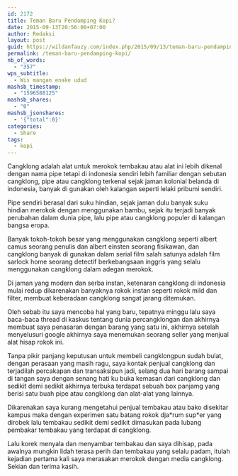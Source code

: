 ```yaml
---
id: 2172
title: Teman Baru Pendamping Kopi?
date: 2015-09-13T20:56:00+07:00
author: Redaksi
layout: post
guid: https://wildanfauzy.com/index.php/2015/09/13/teman-baru-pendamping-kopi/
permalink: /teman-baru-pendamping-kopi/
nb_of_words:
  - "357"
wps_subtitle:
  - Wis mangan enake udud
mashsb_timestamp:
  - "1596588125"
mashsb_shares:
  - "0"
mashsb_jsonshares:
  - '{"total":0}'
categories:
  - Share
tags:
  - kopi
---
```

Cangklong adalah alat untuk merokok tembakau atau alat ini lebih dikenal dengan nama pipe tetapi di indonesia sendiri lebih familiar dengan sebutan cangklong, pipe atau cangklong terkenal sejak jaman kolonial belanda di indonesia, banyak di gunakan oleh kalangan seperti lelaki pribumi sendiri.

Pipe sendiri berasal dari suku hindian, sejak jaman dulu banyak suku hindian merokok dengan menggunakan bambu, sejak itu terjadi banyak perubahan dalam dunia pipe, lalu pipe atau cangklong populer di kalangan bangsa eropa. 

Banyak tokoh-tokoh besar yang menggunakan cangklong seperti albert camus seorang penulis dan albert einsten seorang fisikawan, dan cangklong banyak di gunakan dalam serial film salah satunya adalah film sarlock home seorang detectif berkebangsaan inggris yang selalu menggunakan cangklong dalam adegan merokok.

Di jaman yang modern dan serba instan, ketenaran cangklong di indonesia mulai redup dikarenakan banyaknya rokok instan seperti rokok mild dan filter, membuat keberadaan cangklong sangat jarang ditemukan.

Oleh sebab itu saya mencoba hal yang baru, tepatnya minggu lalu saya baca-baca thread di kaskus tentang dunia percangklongan dan akhirnya membuat saya penasaran dengan barang yang satu ini, akhirnya setelah menyelusuri google akhirnya saya menemukan seorang seller yang menjual alat hisap rokok ini.

Tanpa pikir panjang keputusan untuk membeli cangklongpun sudah bulat, dengan perasaan yang masih ragu, saya kontak penjual cangklong dan terjadilah percakapan dan transaksipun jadi, selang dua hari barang sampai di tangan saya dengan senang hati ku buka kemasan dari cangklong dan sedikit demi sedikit akhirnya terbuka terdapat sebuah box panjamg yang berisi satu buah pipe atau cangklong dan alat-alat yang lainnya.

Dikarenakan saya kurang mengetahui penjual tembakau atau bako disekitar kampus maka dengan experimen satu batang rokok dja\*rum sup\*er yang dirobek lalu tembakau sedikit demi sedikit dimasukan pada lubang pembakar tembakau yang terdapat di cangklong.

Lalu korek menyala dan menyambar tembakau dan saya dihisap, pada awalnya mungkin lidah terasa perih dan tembakau yang selalu padam, itulah kejadian pertama kali saya merasakan merokok dengan media cangklong. Sekian dan terima kasih.